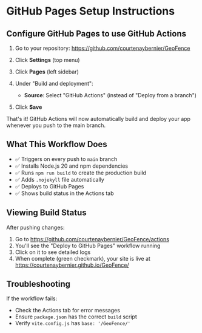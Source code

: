 # GitHub Pages Setup Instructions

## Configure GitHub Pages to use GitHub Actions

1. Go to your repository: https://github.com/courtenaybernier/GeoFence

2. Click **Settings** (top menu)

3. Click **Pages** (left sidebar)

4. Under "Build and deployment":
   - **Source**: Select "GitHub Actions" (instead of "Deploy from a branch")

5. Click **Save**

That's it! GitHub Actions will now automatically build and deploy your app whenever you push to the main branch.

## What This Workflow Does

- ✅ Triggers on every push to `main` branch
- ✅ Installs Node.js 20 and npm dependencies
- ✅ Runs `npm run build` to create the production build
- ✅ Adds `.nojekyll` file automatically
- ✅ Deploys to GitHub Pages
- ✅ Shows build status in the Actions tab

## Viewing Build Status

After pushing changes:
1. Go to https://github.com/courtenaybernier/GeoFence/actions
2. You'll see the "Deploy to GitHub Pages" workflow running
3. Click on it to see detailed logs
4. When complete (green checkmark), your site is live at https://courtenaybernier.github.io/GeoFence/

## Troubleshooting

If the workflow fails:
- Check the Actions tab for error messages
- Ensure `package.json` has the correct `build` script
- Verify `vite.config.js` has `base: '/GeoFence/'`
